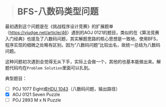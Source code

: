 > # BFS-八数码类型问题

最初遇到这个问题是在《挑战程序设计竞赛》的扩展题单（<https://vjudge.net/article/46>）遇到的AOJ 0121的题目，类似的在《算法竞赛入门经典》也提及了八数码问题，其实解题思路的核心思想是一致地，使用BFS，程序实现的细微之处略有区别。因为“八数码问题”比较出名，故统一总结为八数码问题。

这种问题初次遇到会觉得无从下手，实际上会做一个，其他的也基本能做出来。解题代码均在`Problem Solution`里面可以扎到。

典型题目：

- [ ] POJ 1077 Eight或[HDU 1043](https://www.cnblogs.com/sky-stars/p/11216007.html)（八数码问题，输出路径）
- [x] AOJ 0121 Seven Puzzle
- [ ] POJ 2893 M x N Puzzle